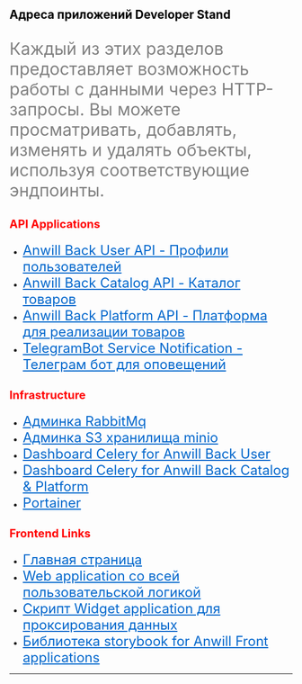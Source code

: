 <h2 style="color: black;">Адреса приложений Developer Stand</h2>

<p style="font-size: 30px; color: gray;">
    Каждый из этих разделов предоставляет возможность работы с данными через HTTP-запросы. 
    Вы можете просматривать, добавлять, изменять и удалять объекты, используя соответствующие эндпоинты.
</p>


<h3 style="color: red; font-size: 20px;">API Applications</h3>
<ul>
    <li><a href="https://api.dev.anwill.fun/docs#" style="color: #0066cc; font-size: 24px; text-decoration: underline;">Anwill Back User API - Профили пользователей</a></li>
    <li><a href="https://api.dev.anwill.fun/catalog/docs#" style="color: #0066cc; font-size: 24px; text-decoration: underline;">Anwill Back Catalog API - Каталог товаров</a></li>
    <li><a href="https://api.dev.anwill.fun/platform/docs#" style="color: #0066cc; font-size: 24px; text-decoration: underline;">Anwill Back Platform API - Платформа для реализации товаров</a></li>
    <li><a href="https://tb.dev.anwill.fun/docs#" style="color: #0066cc; font-size: 24px; text-decoration: underline;">TelegramBot Service Notification - Телеграм бот для оповещений</a></li>
</ul>
<h3 style="color: red; font-size: 20px;">Infrastructure</h3>
<ul>
    <li><a href="https://rabbit.dev.anwill.fun/" style="color: #0066cc; font-size: 24px; text-decoration: underline;">Админка RabbitMq</a></li>
    <li><a href="https://minio.dev.anwill.fun/ui" style="color: #0066cc; font-size: 24px; text-decoration: underline;">Админка S3 хранилища minio</a></li>
    <li><a href="https://flower.dev.anwill.fun/user" style="color: #0066cc; font-size: 24px; text-decoration: underline;">Dashboard Celery for Anwill Back User</a></li>
    <li><a href="https://flower.dev.anwill.fun/catalog" style="color: #0066cc; font-size: 24px; text-decoration: underline;">Dashboard Celery for Anwill Back Catalog & Platform</a></li>
    <li><a href="https://port.dev.anwill.fun/" style="color: #0066cc; font-size: 24px; text-decoration: underline;">Portainer</a></li>
</ul>
<h3 style="color: red; font-size: 20px;">Frontend Links</h3>
<ul>
    <li><a href="https://dev.anwill.fun" style="color: #0066cc; font-size: 24px; text-decoration: underline;">Главная страница</a></li>
    <li><a href="https://id.dev.anwill.fun" style="color: #0066cc; font-size: 24px; text-decoration: underline;">Web application со всей пользовательской логикой</a></li>
    <li><a href="https://widget.dev.anwill.fun/widgets/" style="color: #0066cc; font-size: 24px; text-decoration: underline;">Скрипт Widget application для проксирования данных</a></li>
    <li><a href="https://ui-kit.anwill.fun" style="color: #0066cc; font-size: 24px; text-decoration: underline;">Библиотека storybook for Anwill Front applications</a></li>
</ul>

___

